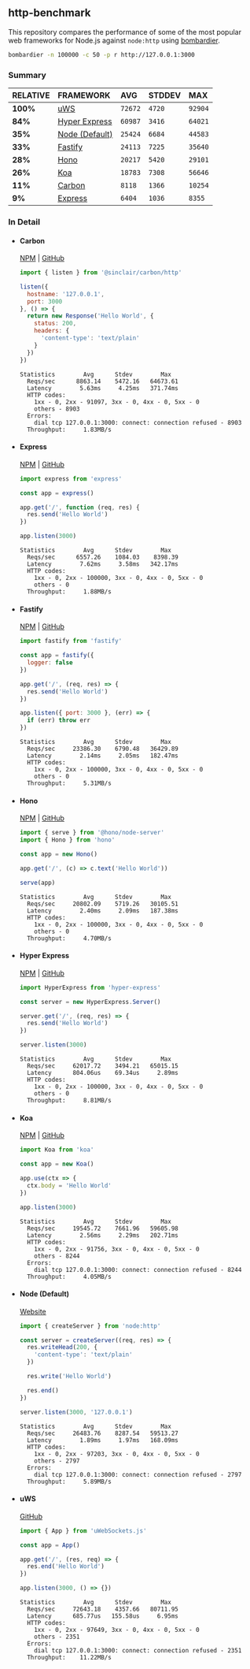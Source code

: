 ## http-benchmark

This repository compares the performance of some of the most popular web frameworks for Node.js against `node:http` using [bombardier](https://github.com/codesenberg/bombardier).

```bash
bombardier -n 100000 -c 50 -p r http://127.0.0.1:3000
```

### Summary

| RELATIVE | FRAMEWORK | AVG | STDDEV | MAX |
| :--- | :--- | :--- | :--- | :--- |
| **100%** | [uWS](#uws) | `72672` | `4720` | `92904` |
| **84%** | [Hyper Express](#hyper-express) | `60987` | `3416` | `64021` |
| **35%** | [Node (Default)](#node-default) | `25424` | `6684` | `44583` |
| **33%** | [Fastify](#fastify) | `24113` | `7225` | `35640` |
| **28%** | [Hono](#hono) | `20217` | `5420` | `29101` |
| **26%** | [Koa](#koa) | `18783` | `7308` | `56646` |
| **11%** | [Carbon](#carbon) | `8118` | `1366` | `10254` |
| **9%** | [Express](#express) | `6404` | `1036` | `8355` |


### In Detail

- #### Carbon
  [NPM](https://npmjs.com/@sinclair/carbon) | [GitHub](https://github.com/sinclairzx81/carbon)
  ```js
  import { listen } from '@sinclair/carbon/http'

  listen({
    hostname: '127.0.0.1',
    port: 3000
  }, () => {
    return new Response('Hello World', {
      status: 200,
      headers: {
        'content-type': 'text/plain'
      }
    })
  })
  ```

  ```
  Statistics        Avg      Stdev        Max
    Reqs/sec      8863.14    5472.16   64673.61
    Latency        5.63ms     4.25ms   371.74ms
    HTTP codes:
      1xx - 0, 2xx - 91097, 3xx - 0, 4xx - 0, 5xx - 0
      others - 8903
    Errors:
      dial tcp 127.0.0.1:3000: connect: connection refused - 8903
    Throughput:     1.83MB/s
  ```

- #### Express
  [NPM](https://npmjs.com/express) | [GitHub](https://github.com/expressjs/express)
  ```js
  import express from 'express'

  const app = express()

  app.get('/', function (req, res) {
    res.send('Hello World')
  })

  app.listen(3000)
  ```

  ```
  Statistics        Avg      Stdev        Max
    Reqs/sec      6557.26    1084.03    8398.39
    Latency        7.62ms     3.58ms   342.17ms
    HTTP codes:
      1xx - 0, 2xx - 100000, 3xx - 0, 4xx - 0, 5xx - 0
      others - 0
    Throughput:     1.88MB/s
  ```

- #### Fastify
  [NPM](https://npmjs.com/fastify) | [GitHub](https://github.com/fastify/fastify)
  ```js
  import fastify from 'fastify'

  const app = fastify({
    logger: false
  })

  app.get('/', (req, res) => {
    res.send('Hello World')
  })

  app.listen({ port: 3000 }, (err) => {
    if (err) throw err
  })
  ```

  ```
  Statistics        Avg      Stdev        Max
    Reqs/sec     23386.30    6790.48   36429.89
    Latency        2.14ms     2.05ms   182.47ms
    HTTP codes:
      1xx - 0, 2xx - 100000, 3xx - 0, 4xx - 0, 5xx - 0
      others - 0
    Throughput:     5.31MB/s
  ```

- #### Hono
  [NPM](https://npmjs.com/hono) | [GitHub](https://github.com/honojs/hono)
  ```js
  import { serve } from '@hono/node-server'
  import { Hono } from 'hono'

  const app = new Hono()

  app.get('/', (c) => c.text('Hello World'))

  serve(app)
  ```

  ```
  Statistics        Avg      Stdev        Max
    Reqs/sec     20802.09    5719.26   30105.51
    Latency        2.40ms     2.09ms   187.38ms
    HTTP codes:
      1xx - 0, 2xx - 100000, 3xx - 0, 4xx - 0, 5xx - 0
      others - 0
    Throughput:     4.70MB/s
  ```

- #### Hyper Express
  [NPM](https://npmjs.com/hyper-express) | [GitHub](https://github.com/kartikk221/hyper-express)
  ```js
  import HyperExpress from 'hyper-express'

  const server = new HyperExpress.Server()

  server.get('/', (req, res) => {
    res.send('Hello World')
  })

  server.listen(3000)
  ```

  ```
  Statistics        Avg      Stdev        Max
    Reqs/sec     62017.72    3494.21   65015.15
    Latency      804.06us    69.34us     2.89ms
    HTTP codes:
      1xx - 0, 2xx - 100000, 3xx - 0, 4xx - 0, 5xx - 0
      others - 0
    Throughput:     8.81MB/s
  ```

- #### Koa
  [NPM](https://npmjs.com/koa) | [GitHub](https://github.com/koajs/koa)
  ```js
  import Koa from 'koa'

  const app = new Koa()

  app.use(ctx => {
    ctx.body = 'Hello World'
  })

  app.listen(3000)
  ```

  ```
  Statistics        Avg      Stdev        Max
    Reqs/sec     19545.72    7661.96   59605.98
    Latency        2.56ms     2.29ms   202.71ms
    HTTP codes:
      1xx - 0, 2xx - 91756, 3xx - 0, 4xx - 0, 5xx - 0
      others - 8244
    Errors:
      dial tcp 127.0.0.1:3000: connect: connection refused - 8244
    Throughput:     4.05MB/s
  ```

- #### Node (Default)
  [Website](https://nodejs.org/api/http.html)
  ```js
  import { createServer } from 'node:http'

  const server = createServer((req, res) => {
    res.writeHead(200, {
      'content-type': 'text/plain'
    })

    res.write('Hello World')

    res.end()
  })

  server.listen(3000, '127.0.0.1')
  ```

  ```
  Statistics        Avg      Stdev        Max
    Reqs/sec     26483.76    8287.54   59513.27
    Latency        1.89ms     1.97ms   168.09ms
    HTTP codes:
      1xx - 0, 2xx - 97203, 3xx - 0, 4xx - 0, 5xx - 0
      others - 2797
    Errors:
      dial tcp 127.0.0.1:3000: connect: connection refused - 2797
    Throughput:     5.89MB/s
  ```

- #### uWS
  [GitHub](https://github.com/uNetworking/uWebSockets.js)
  ```js
  import { App } from 'uWebSockets.js'

  const app = App()

  app.get('/', (res, req) => {
    res.end('Hello World')
  })

  app.listen(3000, () => {})
  ```

  ```
  Statistics        Avg      Stdev        Max
    Reqs/sec     72643.18    4357.66   80711.95
    Latency      685.77us   155.58us     6.95ms
    HTTP codes:
      1xx - 0, 2xx - 97649, 3xx - 0, 4xx - 0, 5xx - 0
      others - 2351
    Errors:
      dial tcp 127.0.0.1:3000: connect: connection refused - 2351
    Throughput:    11.22MB/s
  ```


